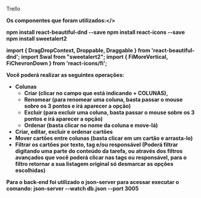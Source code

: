 Trello

<b>Os componentes que foram utilizados:</>

npm install react-beautiful-dnd --save
npm install react-icons --save
npm install sweetalert2

import { DragDropContext, Droppable, Draggable } from 'react-beautiful-dnd';
import Swal from "sweetalert2";
import { FiMoreVertical, FiChevronDown } from 'react-icons/fi';

Você poderá realizar as seguintes operações:
  - Colunas
      - Criar (clicar no campo que está indicando + COLUNAS), 
      - Renomear (para renomear uma coluna, basta passar o mouse sobre os 3 pontos e irá aparecer a opção) 
      - Excluir (para excluir uma coluna, basta passar o mouse sobre os 3 pontos e irá aparecer a opção) 
      - Ordenar (basta clicar no nome da coluna e move-lá)
  - Criar, editar, excluir e ordenar cartões
  - Mover cartões entre colunas (basta clicar em um cartão e arrasta-lo)
  - Filtrar os cartões por texto, tag e/ou responsável (Poderá filtrar digitando uma parte do conteúdo da tarefa, ou através dos filtros avançados que você poderá clicar nas tags ou responsável, para o filtro retornar a sua listagem original só desmarcar as opções escolhidas)

Para o back-end foi utilizado o json-server para acessar executar o comando:
json-server --watch db.json --port 3005
